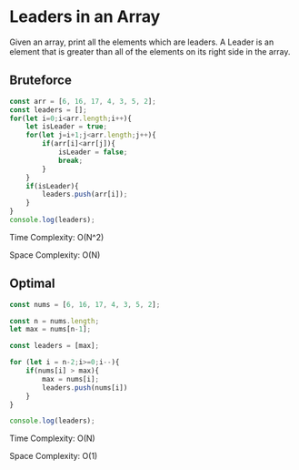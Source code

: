 # Leaders in an Array
Given an array, print all the elements which are leaders. A Leader is an element that is greater than all of the elements on its right side in the array.

## Bruteforce
```ts
const arr = [6, 16, 17, 4, 3, 5, 2];
const leaders = [];
for(let i=0;i<arr.length;i++){
    let isLeader = true;
    for(let j=i+1;j<arr.length;j++){
        if(arr[i]<arr[j]){
            isLeader = false;
            break;
        }
    }
    if(isLeader){
        leaders.push(arr[i]);
    }
}
console.log(leaders);
```
Time Complexity:  O(N^2)

Space Complexity:  O(N)

## Optimal
```ts
const nums = [6, 16, 17, 4, 3, 5, 2];

const n = nums.length;
let max = nums[n-1];

const leaders = [max];

for (let i = n-2;i>=0;i--){
    if(nums[i] > max){
        max = nums[i];
        leaders.push(nums[i])
    }
}

console.log(leaders);
```
Time Complexity:  O(N)

Space Complexity:  O(1)
